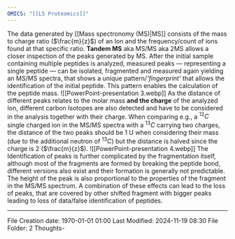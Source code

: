 ```yaml
---
OMICS: "[[L5 Proteomics]]"
---
```

The data generated by [[Mass spectronomy (MS)|MS]] consists of the mass to charge ratio ($\frac{m}{z}$) of an Ion and the frequency/count of ions found at that specific ratio. **Tandem MS** aka MS/MS aka 2MS allows a closer inspection of the peaks generated by MS. After the initial sample containing multiple peptides is analyzed, measured peaks — representing a single peptide — can be isolated, fragmented and measured again yielding an MS/MS spectra, that shows a unique pattern/*'fingerprint'* that allows the identification of the initial peptide. This pattern enables the calculation of the peptide mass. 
![[PowerPoint-presentation 3.webp]]
As the distance of different peaks relates to the molar mass **and the charge** of the analyzed Ion, different carbon Isotopes are also detected and have to be considered in the analysis together with their charge. When comparing e.g., a $^{12}C$ single charged ion in the MS/MS spectra with a $^{13}C$ carrying two charges, the distance of the two peaks should be 1 U when considering their mass (due to the additional neutron of $^{13}C$) but the distance is halved since the charge is 2 ($\frac{m}{z}$). 
![[PowerPoint-presentation 4.webp]]
The Identification of peaks is further complicated by the fragmentation itself, although most of the fragments are formed by breaking the peptide bond, different versions also exist and their formation is generally not predictable. The height of the peak is also proportional to the properties of the fragment in the MS/MS spectrum. 
A combination of these effects can lead to the loss of peaks, that are covered by other shifted fragment with bigger peaks leading to loss of data/false identification of peptides. 



---
File Creation date: 1970-01-01 01:00
Last Modified: 2024-11-19 08:30
File Folder: 2 Thoughts-